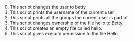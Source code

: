 0. This script changes the user to betty
1. This script prints the username of the current user
2. This script prints all the groups the current user is part of.
3. This script changes ownership of the file hello to Betty
4. This script creates an empty file called hello.
5. This script gives execute permission to the file Hello

